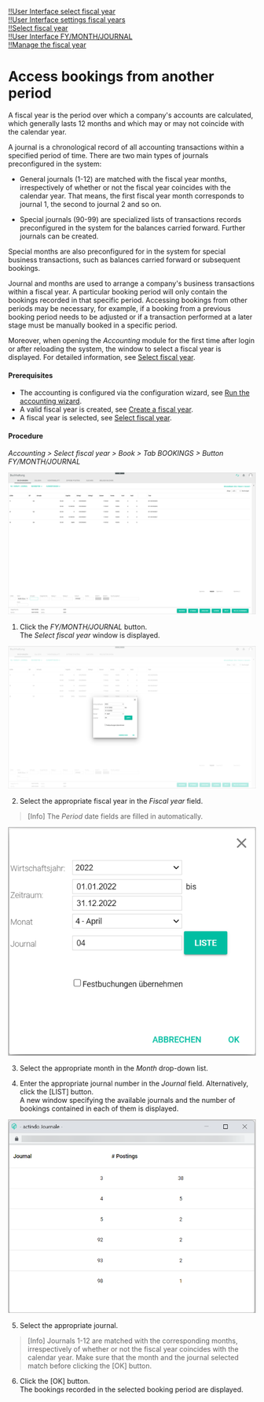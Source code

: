 [!!User Interface select fiscal year](../UserInterface/00a_FiscalYear.md)  
[!!User Interface settings fiscal years](../UserInterface/02d_FiscalYears.md)  
[!!Select fiscal year](../Operation/01_SelectFiscalYear.md)  
[!!User Interface FY/MONTH/JOURNAL](../UserInterface/00_Book.md#fymonthjournal)   
[!!Manage the fiscal year](../Integration/04_ManageFiscalYear.md)  



# Access bookings from another period

A fiscal year is the period over which a company's accounts are calculated, which generally lasts 12 months and which may or may not coincide with the calendar year.

A journal is a chronological record of all accounting transactions within a specified period of time. There are two main types of journals preconfigured in the system:

  - General journals (1-12) are matched with the fiscal year months, irrespectively of whether or not the fiscal year coincides with the calendar year. That means, the first fiscal year month corresponds to journal 1, the second to journal 2 and so on.

  - Special journals (90-99) are specialized lists of transactions records preconfigured in the system for the balances carried forward. Further journals can be created.

Special months are also preconfigured for in the system for special business transactions, such as balances carried forward or subsequent bookings.

Journal and months are used to arrange a company's business transactions within a fiscal year. A particular booking period will only contain the bookings recorded in that specific period. Accessing bookings from other periods may be necessary, for example, if a booking from a previous booking period needs to be adjusted or if a transaction performed at a later stage must be manually booked in a specific period.

Moreover, when opening the *Accounting* module for the first time after login or after reloading the system, the window to select a fiscal year is displayed. For detailed information, see [Select fiscal year](./01_SelectFiscalYear.md).

#### Prerequisites

- The accounting is configured via the configuration wizard, see [Run the accounting wizard](../Integration/01_RunAccountingWizard.md).
- A valid fiscal year is created, see [Create a fiscal year](../Integration/04_ManageFiscalYear.md#create-a-fiscal-year).
- A fiscal year is selected, see [Select fiscal year](./01_SelectFiscalYear.md).

#### Procedure

*Accounting > Select fiscal year > Book > Tab BOOKINGS > Button FY/MONTH/JOURNAL*

![FY/MONTH/JOURNAL button](../../Assets/Screenshots/RetailSuiteAccounting/Book/FYMonthJournalButton.png "[FY/MONTH/JOURNAL button]")

1. Click the *FY/MONTH/JOURNAL* button.  
The *Select fiscal year* window is displayed.  

  ![Select fiscal year view](../../Assets/Screenshots/RetailSuiteAccounting/Book/SelectFiscalYearView.png "[Select fiscal year view]")

2. Select the appropriate fiscal year in the *Fiscal year* field.
> [Info] The *Period* date fields are filled in automatically.

  ![Select fiscal year window](../../Assets/Screenshots/RetailSuiteAccounting/Book/SelectFiscalYearWindow.png "[Select fiscal year window]")

3. Select the appropriate month in the *Month* drop-down list.

4. Enter the appropriate journal number in the *Journal* field. Alternatively, click the [LIST] button.  
A new window specifying the available journals and the number of bookings contained in each of them is displayed.

  ![Select journal window](../../Assets/Screenshots/RetailSuiteAccounting/Book/SelectFiscalYearJournals.png "[Select journal window]")

5. Select the appropriate journal.

  > [Info] Journals 1-12 are matched with the corresponding months, irrespectively of whether or not the fiscal year coincides with the calendar year. Make sure that the month and the journal selected match before clicking the [OK] button.

6. Click the [OK] button.  
The bookings recorded in the selected booking period are displayed.
